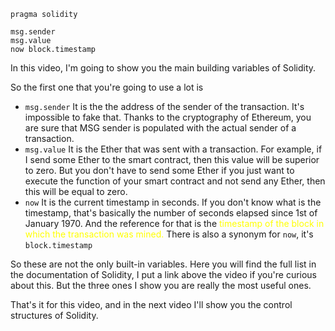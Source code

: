 
```solidity
pragma solidity

msg.sender
msg.value
now block.timestamp
```

In this video, I'm going to show you the main building variables of Solidity.

So the first one that you're going to use a lot is
- `msg.sender`
It is the the address of the sender of the transaction. It's impossible to fake that. Thanks to the cryptography of Ethereum, you are sure that MSG sender is populated with the actual sender of a transaction. 
- `msg.value`
It is the Ether that was sent with a transaction. For example, if I send some Ether to the smart contract, then this value will be superior to zero. But you don't have to send some Ether if you just want to execute the function of your smart contract and not send any Ether, then this will be equal to zero.
- `now`
It is  the current timestamp in seconds. If you don't know what is the timestamp, that's basically the number of seconds elapsed since 1st of January 1970. And the reference for that is the <font color="#ffff00">timestamp of the block in which the transaction was mined. </font>There is also a synonym for `now`, it's `block.timestamp`

So these are not the only built-in variables. Here you will find the full list in the documentation of Solidity, I put a link above the video if you're curious about this. But the three ones I show you are really the most useful ones. 

That's it for this video, and in the next video I'll show you the control structures of Solidity.